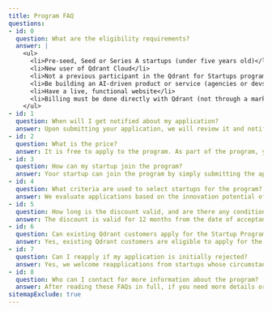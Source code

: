 ```yaml
---
title: Program FAQ
questions:
- id: 0
  question: What are the eligibility requirements?
  answer: |
    <ul>
      <li>Pre-seed, Seed or Series A startups (under five years old)</li>
      <li>New user of Qdrant Cloud</li>
      <li>Not a previous participant in the Qdrant for Startups program</li>
      <li>Be building an AI-driven product or service (agencies or devshops are not eligible)</li>
      <li>Have a live, functional website</li>
      <li>Billing must be done directly with Qdrant (not through a marketplace)</li>
    </ul>
- id: 1
  question: When will I get notified about my application?
  answer: Upon submitting your application, we will review it and notify you of your status within 7 business days.
- id: 2
  question: What is the price?
  answer: It is free to apply to the program. As part of the program, you will receive a discount on Qdrant Cloud, valid for 12 months. For detailed cloud pricing, please visit qdrant.tech/pricing.
- id: 3
  question: How can my startup join the program?
  answer: Your startup can join the program by simply submitting the application on this page. Once submitted, we will review your application and notify you of your status within 7 business days.
- id: 4
  question: What criteria are used to select startups for the program?
  answer: We evaluate applications based on the innovation potential of the tech or AI-driven products or services and their alignment with Qdrant’s capabilities. Startups that demonstrate a clear vision and potential for impactful use of our platform are more likely to be selected.
- id: 5
  question: How long is the discount valid, and are there any conditions?
  answer: The discount is valid for 12 months from the date of acceptance and applies exclusively to our Cloud services billed through Stripe. Participants need a Stripe account to utilize the discount.
- id: 6
  question: Can existing Qdrant customers apply for the Startup Program?
  answer: Yes, existing Qdrant customers are eligible to apply for the Startup Program if their cloud account was created within the last 30 days from the date of application. This opportunity is designed to ensure startups at the early stages of using our platform can still benefit from the additional support and resources offered by the program.
- id: 7
  question: Can I reapply if my application is initially rejected?
  answer: Yes, we welcome reapplications from startups whose circumstances have changed or who can provide additional information that might have been overlooked in the initial review. You must wait 2 months to re-apply.
- id: 8
  question: Who can I contact for more information about the program?
  answer: After reading these FAQs in full, if you need more details or assistance, please contact startups@qdrant.com.
sitemapExclude: true
---
```

